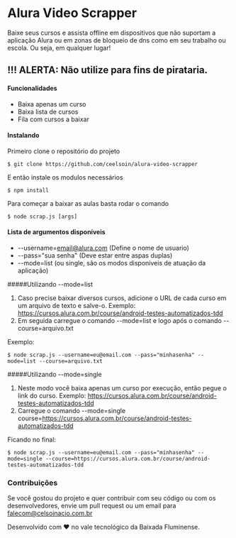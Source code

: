 # Alura Video Scrapper
Baixe seus cursos e assista offline em dispositivos que não suportam a aplicação Alura ou em zonas de bloqueio de dns como em seu trabalho ou escola. Ou seja, em qualquer lugar!

## !!! ALERTA:  Não utilize para fins de pirataria.

#### Funcionalidades

- Baixa apenas um curso
- Baixa lista de cursos
- Fila com cursos a baixar

#### Instalando

  Primeiro clone o repositório do projeto

`$ git clone https://github.com/ceelsoin/alura-video-scrapper
`

   E então instale os modulos necessários

`$ npm install
`

Para começar a baixar as aulas basta rodar o comando

`$ node scrap.js [args]`

#### Lista de argumentos disponíveis
- --username=email@alura.com (Define o nome de usuario)
- --pass="sua senha" (Deve estar entre aspas duplas)
- --mode=list (ou single, são os modos disponiveis de atuação da aplicação)

#####Utilizando --mode=list
1. Caso precise baixar diversos cursos, adicione o URL de cada curso em um arquivo de texto e salve-o. Exemplo: https://cursos.alura.com.br/course/android-testes-automatizados-tdd
2. Em seguida carregue o comando --mode=list e logo após o comando --course=arquivo.txt

Exemplo:

`$ node scrap.js --username=eu@email.com --pass="minhasenha" --mode=list --course=arquivo.txt`

#####Utilizando --mode=single
1. Neste modo você baixa apenas um curso por execução, então pegue o link do curso. Exemplo: https://cursos.alura.com.br/course/android-testes-automatizados-tdd
2. Carregue o comando --mode=single course=https://cursos.alura.com.br/course/android-testes-automatizados-tdd

Ficando no final:

`$ node scrap.js --username=eu@email.com --pass="minhasenha" --mode=single --course=https://cursos.alura.com.br/course/android-testes-automatizados-tdd`

### Contribuições
Se você gostou do projeto e quer contribuir com seu código ou com os desenvolvedores, envie um pull request ou um email para falecom@celsoinacio.com.br

Desenvolvido com :heart: no vale tecnológico da Baixada Fluminense.